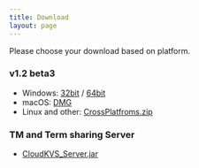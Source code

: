 ```yaml
---
title: Download
layout: page
---
```


Please choose your download based on platform.

### v1.2 beta3

* Windows: [32bit](https://github.com/xulihang/BasicCAT/releases/download/v1.2-beta3/BasicCAT-windows-x86.exe) /  [64bit](https://github.com/xulihang/BasicCAT/releases/download/v1.2-beta3/BasicCAT-windows-x64.exe)
* macOS:  [DMG](https://github.com/xulihang/BasicCAT/releases/download/v1.2-beta3/BasicCAT_mac.dmg)
* Linux and other:  [CrossPlatfroms.zip](https://github.com/xulihang/BasicCAT/releases/download/v1.2-beta3/BasicCAT-crossplatforms.zip)


### TM and Term sharing Server

*  [CloudKVS_Server.jar](https://github.com/xulihang/BasicCAT/releases/download/v1.2-beta2/CloudKVS_Server.jar)